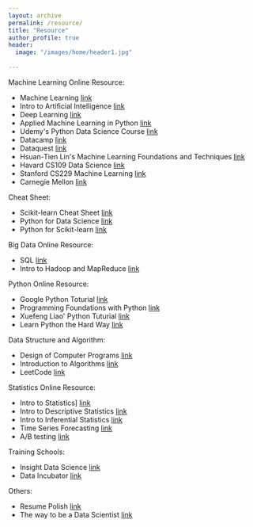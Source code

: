 ```yaml
---
layout: archive
permalink: /resource/
title: "Resource"
author_profile: true
header:
  image: "/images/home/header1.jpg"
  
---
```

Machine Learning Online Resource:
* Machine Learning
  [link](https://www.coursera.org/learn/machine-learning)
* Intro to Artificial Intelligence
  [link](https://www.udacity.com/course/intro-to-artificial-intelligence–cs271)
* Deep Learning
  [link](https://www.coursera.org/specializations/deep-learning)
* Applied Machine Learning in Python
  [link](https://www.coursera.org/learn/python-machine-learning)
* Udemy's Python Data Science Course
  [link](https://www.udemy.com/python-for-data-science-and-machine-learning-bootcamp/learn/v4/content)
* Datacamp
  [link](https://www.datacamp.com/)
* Dataquest
  [link](https://www.dataquest.io/)
* Hsuan-Tien Lin's Machine Learning Foundations and Techniques
  [link](http://www.csie.ntu.edu.tw/~htlin/mooc/)
* Havard CS109 Data Science 
  [link](http://cs109.github.io/2015/)
* Stanford CS229 Machine Learning 
  [link](http://cs229.stanford.edu/)
* Carnegie Mellon
  [link](http://www.cs.cmu.edu/~ninamf/courses/601sp15/lectures.shtml)
  
Cheat Sheet:
* Scikit-learn Cheat Sheet
  [link](http://scikit-learn.org/stable/tutorial/machine_learning_map/)
* Python for Data Science
  [link](https://s3.amazonaws.com/assets.datacamp.com/blog_assets/Scikit_Learn_Cheat_Sheet_Python.pdf)
* Python for Scikit-learn
  [link](https://s3.amazonaws.com/assets.datacamp.com/blog_assets/PythonForDataScience.pdf)

Big Data Online Resource:
* SQL
  [link](https://www.udacity.com/course/data-wrangling-with-mongodb–ud032)
* Intro to Hadoop and MapReduce
  [link](https://www.udacity.com/course/intro-to-hadoop-and-mapreduce–ud617)

Python Online Resource:
* Google Python Toturial
  [link](https://developers.google.com/edu/python/)
* Programming Foundations with Python
  [link](https://www.udacity.com/course/programming-foundations-with-python–ud036)
* Xuefeng Liao' Python Tuturial
  [link](https://www.liaoxuefeng.com/wiki/0014316089557264a6b348958f449949df42a6d3a2e542c000)
* Learn Python the Hard Way
  [link](https://learnpythonthehardway.org/book/)

Data Structure and Algorithm:
* Design of Computer Programs
  [link](https://www.udacity.com/course/design-of-computer-programs–cs212)
* Introduction to Algorithms 
  [link](https://ocw.mit.edu/courses/electrical-engineering-and-computer-science/6-006-introduction-to-algorithms-fall-2011/)
* LeetCode
  [link](https://leetcode.com/)

Statistics Online Resource:
* Intro to Statistics]
  [link](https://www.udacity.com/course/intro-to-statistics–st101)
* Intro to Descriptive Statistics
  [link](https://www.udacity.com/course/intro-to-descriptive-statistics–ud827)
* Intro to Inferential Statistics
  [link](https://www.udacity.com/course/intro-to-inferential-statistics–ud201)
* Time Series Forecasting
  [link](https://www.udacity.com/course/time-series-forecasting–ud980)
* A/B testing
  [link](https://www.udacity.com/course/ab-testing–ud257)

Training Schools:
* Insight Data Science
  [link](http://insightdatascience.com/)
* Data Incubator
  [link](https://www.thedataincubator.com/)

Others:
* Resume Polish
  [link](https://www.careereducation.columbia.edu/topics/resumes-cvs)
* The way to be a Data Scientist
  [link](http://www.juyang.co/phd%E8%BD%AC%E8%A1%8C%E4%B9%8B%E8%B7%AF/)
